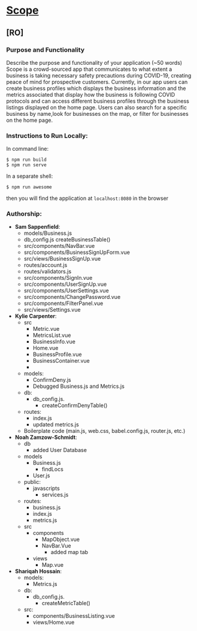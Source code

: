 
# [Scope ](https://rollie-chair-scope.herokuapp.com/)

## [RO]
### Purpose and Functionality
Describe the purpose and functionality of your application (~50 words)
Scope is a crowd-sourced app that communicates to what extent a business is taking necessary safety precautions during COVID-19, creating peace of mind for prospective customers. Currently, in our app users can create business profiles which displays the business information and the metrics associated that display how the business is following COVID protocols and can access different business profiles through the business listings displayed on the home page. Users can also search for a specific business by name,look for businesses on the map, or filter for businesses on the home page.
### Instructions to Run Locally:
In command line:
```console
$ npm run build
$ npm run serve
```
In a separate shell:
```console
$ npm run awesome
```

then you will find the application at `localhost:8080` in the browser



### Authorship:
* **Sam Sappenfield**:
  * models/Business.js
  * db_config.js
      createBusinessTable()
  * src/components/NavBar.vue
  * src/components/BusinessSignUpForm.vue
  * src/views/BusinessSignUp.vue
  * routes/account.js
  * routes/validators.js
  * src/components/SignIn.vue
  * src/components/UserSignUp.vue
  * src/components/UserSettings.vue
  * src/components/ChangePassword.vue
  * src/components/FilterPanel.vue
  * src/views/Settings.vue
* **Kylie Carpenter**:
  * src
    * Metric.vue
    * MetricsList.vue
    * BusinessInfo.vue
    * Home.vue
    * BusinessProfile.vue
    * BusinessContainer.vue
    * 
  * models:
    * ConfirmDeny.js
    * Debugged Business.js and Metrics.js
  * db:  
    * db_config.js.
      * createConfirmDenyTable()
  * routes:
    * index.js
    * updated metrics.js
  * Boilerplate code (main.js, web.css, babel.config.js, router.js, etc.)
* **Noah Zamzow-Schmidt**:
  * db
    * added User Database
  * models
    * Business.js
      * findLocs
    * User.js
  * public:
    * javascripts
      * services.js
  * routes:
    * business.js
    * index.js
    * metrics.js
  * src
    * components
      * MapObject.vue
      * NavBar.Vue
        * added map tab
    * views
      * Map.vue
* **Shariqah Hossain**:  
  * models:
    * Metrics.js
  * db:  
    * db_config.js.
      * createMetricTable()
  * src:  
    * components/BusinessListing.vue  
    * views/Home.vue
